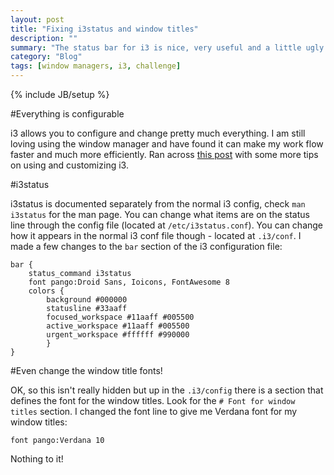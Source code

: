 ```yaml
---
layout: post
title: "Fixing i3status and window titles"
description: ""
summary: "The status bar for i3 is nice, very useful and a little ugly.  Did a bit more reading and found a great, easy way to fix the font and make it more attractive."
category: "Blog"
tags: [window managers, i3, challenge]
---
```

{% include JB/setup %}

#Everything is configurable

i3 allows you to configure and change pretty much everything. I am still loving using the window manager and have found it can make my work flow faster and much more efficiently.  Ran across [this post](http://xpressrazor.wordpress.com/2014/01/27/introduction-to-i3/) with some more tips on using and customizing i3.

#i3status

i3status is documented separately from the normal i3 config, check `man i3status` for the man page.  You can change what items are on the status line through the config file (located at `/etc/i3status.conf`).  You can change how it appears in the normal i3 conf file though - located at `.i3/conf`.  I made a few changes to the `bar` section of the i3 configuration file:

    bar {
        status_command i3status
        font pango:Droid Sans, Ioicons, FontAwesome 8
        colors {
            background #000000
            statusline #33aaff
            focused_workspace #11aaff #005500
            active_workspace #11aaff #005500
            urgent_workspace #ffffff #990000
            }
    }

#Even change the window title fonts!

OK, so this isn't really hidden but up in the `.i3/config` there is a section that defines the font for the window titles.  Look for the `# Font for window titles` section.  I changed the font line to give me Verdana font for my window titles:

    font pango:Verdana 10

Nothing to it!
